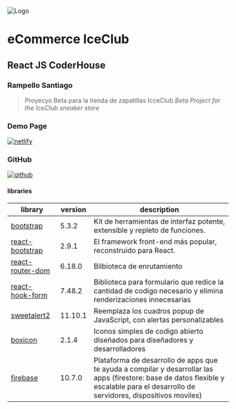 ![Logo](https://i.ibb.co/1XHpX1d/iceclublogo.png)
# eCommerce IceClub
## React JS CoderHouse
### Rampello Santiago

> Proyecyo Beta para la tienda de zapatillas IcceClub
> _Beta Project for the IceClub sneaker store_

### Demo Page
[![netlify](https://i.ibb.co/k2sVqQZ/netlify-removebg-preview.png)](https://65786b9bca1cbb6aabdf7d9b--moonlit-daifuku-0e3254.netlify.app)

### GitHub
[![github](https://i.ibb.co/LSgVG4L/githubb-1.png)](https://github.com/srampello/eCommerce-IceClub-Rampello-ReactJS)

#### libraries
| library | version | description |
| ------ | ------ | ------ |
| [bootstrap](https://getbootstrap.com/) | 5.3.2 | Kit de herramientas de interfaz potente, extensible y repleto de funciones. |
| [react-bootstrap](https://react-bootstrap.netlify.app/) | 2.9.1 | El framework front-end más popular, reconstruido para React. |
| [react-router-dom](https://reactrouter.com/en/main) | 6.18.0 | Bilbioteca de enrutamiento |
| [react-hook-form](https://www.react-hook-form.com/) | 7.48.2 | Biblioteca para formulario que redice la cantidad de codigo necesario y elimina renderizaciones innecesarias |
| [sweetalert2](https://sweetalert2.github.io/recipe-gallery/) | 11.10.1 | Reemplaza los cuadros popup de JavaScript, con alertas personalizables |
| [boxicon](https://boxicons.com/) | 2.1.4 | Iconos simples de codigo abierto diseñados para diseñadores y desarrolladores |
| [firebase](https://firebase.google.com/?hl=es) | 10.7.0 | Plataforma de desarrollo de apps que te ayuda a compilar y desarrollar las apps (firestore: base de datos flexible y escalable para el desarrollo de servidores, dispositivos moviles) |
